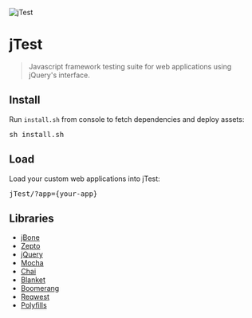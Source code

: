 ![jTest](http://m07.imgup.net/jTest557f.png)


jTest
=====

> Javascript framework testing suite for web applications using jQuery's interface.


Install
-------

Run <code>install.sh</code> from console to fetch dependencies and deploy assets:

<pre>sh install.sh</pre>


Load
----

Load your custom web applications into jTest:

<pre>jTest/?app={your-app}</pre>


Libraries
---------

* [jBone](https://github.com/kupriyanenko/jbone)
* [Zepto](https://github.com/madrobby/zepto)
* [jQuery](https://github.com/jquery/jquery)
* [Mocha](https://github.com/mochajs/mocha)
* [Chai](https://github.com/chaijs/chai)
* [Blanket](https://github.com/alex-seville/blanket)
* [Boomerang](https://github.com/yahoo/boomerang)
* [Reqwest](https://github.com/ded/reqwest)
* [Polyfills](https://github.com/remy/polyfills)
